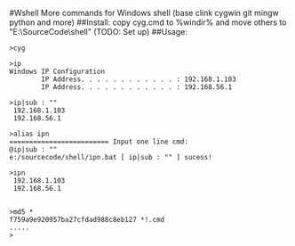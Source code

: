#Wshell
More commands for Windows shell (base clink cygwin git mingw python and more)
##Install:
copy cyg.cmd to %windir%
and move others to "E:\SourceCode\shell\" (TODO: Set up)
##Usage:
```
>cyg

>ip
Windows IP Configuration
        IP Address. . . . . . . . . . . . : 192.168.1.103
        IP Address. . . . . . . . . . . . : 192.168.56.1
        
>ip|sub : ""
 192.168.1.103
 192.168.56.1

>alias ipn
========================= Input one line cmd:
@ip|sub : ""
e:/sourcecode/shell/ipn.bat [ ip|sub : "" ] sucess!

>ipn
 192.168.1.103
 192.168.56.1


>md5 *
f759a9e920957ba27cfdad988c8eb127 *!.cmd
.....
>
```

